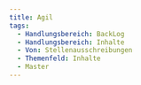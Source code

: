 ```yaml
---
title: Agil
tags:
  - Handlungsbereich: BackLog
  - Handlungsbereich: Inhalte
  - Von: Stellenausschreibungen
  - Themenfeld: Inhalte
  - Master
---
```

